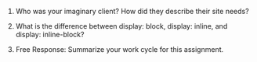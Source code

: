 1. Who was your imaginary client? How did they describe their site needs?



2. What is the difference between display: block, display: inline, and display: inline-block?



3. Free Response: Summarize your work cycle for this assignment.
